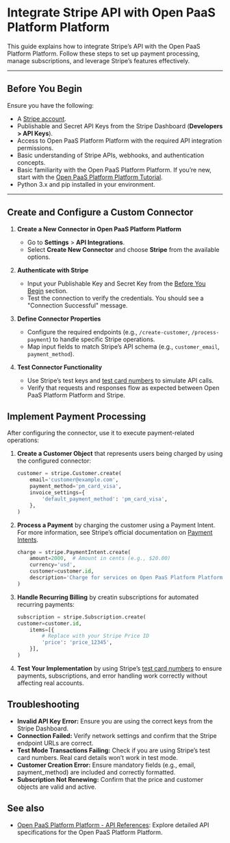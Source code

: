 # Integrate Stripe API with Open PaaS Platform Platform

This guide explains how to integrate Stripe’s API with the Open PaaS Platform Platform. Follow these steps to set up payment processing, manage subscriptions, and leverage Stripe’s features effectively.

---

## Before You Begin

Ensure you have the following:

- A [Stripe account](https://stripe.com).
- Publishable and Secret API Keys from the Stripe Dashboard (**Developers > API Keys**).
- Access to Open PaaS Platform Platform with the required API integration permissions.
- Basic understanding of Stripe APIs, webhooks, and authentication concepts.
- Basic familiarity with the Open PaaS Platform Platform. If you’re new, start with the [Open PaaS Platform Platform Tutorial](../../getting-started/quick-start.md).
- Python 3.x and pip installed in your environment.

---

## Create and Configure a Custom Connector

1. **Create a New Connector in Open PaaS Platform Platform**  
    - Go to **Settings** > **API Integrations**.
    - Select **Create New Connector** and choose **Stripe** from the available options.

2. **Authenticate with Stripe**  
    - Input your Publishable Key and Secret Key from the [Before You Begin](#before-you-begin) section.
    - Test the connection to verify the credentials. You should see a "Connection Successful" message.

3. **Define Connector Properties**  
    - Configure the required endpoints (e.g., `/create-customer`, `/process-payment`) to handle specific Stripe operations.
    - Map input fields to match Stripe’s API schema (e.g., `customer_email`, `payment_method`).

4. **Test Connector Functionality**  
    - Use Stripe’s test keys and [test card numbers](https://stripe.com/docs/testing#international-cards) to simulate API calls.
    - Verify that requests and responses flow as expected between Open PaaS Platform Platform and Stripe.


## Implement Payment Processing

After configuring the connector, use it to execute payment-related operations:

1. **Create a Customer Object** that represents users being charged by using the configured connector:
   ```python
   customer = stripe.Customer.create(
       email='customer@example.com',
       payment_method='pm_card_visa',
       invoice_settings={
           'default_payment_method': 'pm_card_visa',
       },
   )
   ```
2. **Process a Payment** by charging the customer using a Payment Intent. For more information, see Stripe’s official documentation on [Payment Intents](https://stripe.com/docs/api/payment_intents).
    ```python
    charge = stripe.PaymentIntent.create(
        amount=2000,  # Amount in cents (e.g., $20.00)
        currency='usd',
        customer=customer.id,
        description='Charge for services on Open PaaS Platform Platform',
    )
    ```
3. **Handle Recurring Billing** by creatin subscriptions for automated recurring payments:
    ```python hl_lines="5"
    subscription = stripe.Subscription.create(
    customer=customer.id,
        items=[{
            # Replace with your Stripe Price ID
            'price': 'price_12345',  
        }],
    )
    ```
4. **Test Your Implementation** by using Stripe’s [test card numbers](https://stripe.com/docs/testing#international-cards) to ensure payments, subscriptions, and error handling work correctly without affecting real accounts.

## Troubleshooting
* **Invalid API Key Error:** Ensure you are using the correct keys from the Stripe Dashboard.
* **Connection Failed:** Verify network settings and confirm that the Stripe endpoint URLs are correct.
* **Test Mode Transactions Failing:** Check if you are using Stripe’s test card numbers. Real card details won’t work in test mode.
* **Customer Creation Error:** Ensure mandatory fields (e.g., email, payment_method) are included and correctly formatted.
* **Subscription Not Renewing:** Confirm that the price and customer objects are valid and active.

## See also
* [Open PaaS Platform Platform - API References](../../references/reference.md): Explore detailed API specifications for the Open PaaS Platform Platform.
